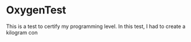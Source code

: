 # OxygenTest
This is a test to certify my programming level. In this test, I had to create a kilogram con             
